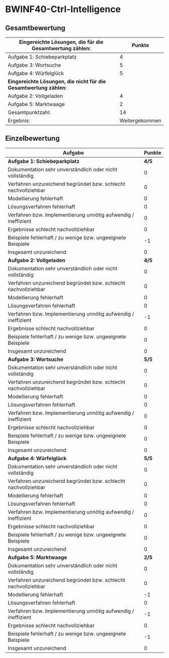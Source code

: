 # BWINF40-Ctrl-Intelligence

## Gesamtbewertung
| **Eingereichte Lösungen, die für die Gesamtwertung zählen:**       | **Punkte**         |
|----------------------------------------------------------------|----------------|
| Aufgabe 1: Schiebeparkplatz                                    | 4              |
| Aufgabe 3: Wortsuche                                           | 5              |
| Aufgabe 4: Würfelglück                                         | 5              |
| **Eingereichte Lösungen, die nicht für die Gesamtwertung zählen:** |                |
| Aufgabe 2: Vollgeladen                                         | 4              |
| Aufgabe 5: Marktwaage                                          | 2              |
| Gesamtpunktzahl:                                               | 14             |
| Ergebnis:                                                      | Weitergekommen |
## Einzelbewertung
| **Aufgabe**                                                        | **Punkte** |
|----------------------------------------------------------------|--------|
| **Aufgabe 1: Schiebeparkplatz**                                    | **4/5**    |
| Dokumentation sehr unverständlich oder nicht vollständig       | 0      |
| Verfahren unzureichend begründet bzw. schlecht nachvollziehbar | 0      |
| Modellierung fehlerhaft                                        | 0      |
| Lösungsverfahren fehlerhaft                                    | 0      |
| Verfahren bzw. Implementierung unnötig aufwendig / ineffizient | 0      |
| Ergebnisse schlecht nachvollziehbar                            | 0      |
| Beispiele fehlerhaft / zu wenige bzw. ungeeignete Beispiele    | -1     |
| Insgesamt unzureichend                                         | 0      |
| **Aufgabe 2: Vollgeladen**                                         | **4/5**    |
| Dokumentation sehr unverständlich oder nicht vollständig       | 0      |
| Verfahren unzureichend begründet bzw. schlecht nachvollziehbar | 0      |
| Modellierung fehlerhaft                                        | 0      |
| Lösungsverfahren fehlerhaft                                    | 0      |
| Verfahren bzw. Implementierung unnötig aufwendig / ineffizient | -1     |
| Ergebnisse schlecht nachvollziehbar                            | 0      |
| Beispiele fehlerhaft / zu wenige bzw. ungeeignete Beispiele    | 0      |
| Insgesamt unzureichend                                         | 0      |
| **Aufgabe 3: Wortsuche**                                           | **5/5**    |
| Dokumentation sehr unverständlich oder nicht vollständig       | 0      |
| Verfahren unzureichend begründet bzw. schlecht nachvollziehbar | 0      |
| Modellierung fehlerhaft                                        | 0      |
| Lösungsverfahren fehlerhaft                                    | 0      |
| Verfahren bzw. Implementierung unnötig aufwendig / ineffizient | 0      |
| Ergebnisse schlecht nachvollziehbar                            | 0      |
| Beispiele fehlerhaft / zu wenige bzw. ungeeignete Beispiele    | 0      |
| Insgesamt unzureichend                                         | 0      |
| **Aufgabe 4: Würfelglück**                                         | **5/5**    |
| Dokumentation sehr unverständlich oder nicht vollständig       | 0      |
| Verfahren unzureichend begründet bzw. schlecht nachvollziehbar | 0      |
| Modellierung fehlerhaft                                        | 0      |
| Lösungsverfahren fehlerhaft                                    | 0      |
| Verfahren bzw. Implementierung unnötig aufwendig / ineffizient | 0      |
| Ergebnisse schlecht nachvollziehbar                            | 0      |
| Beispiele fehlerhaft / zu wenige bzw. ungeeignete Beispiele    | 0      |
| Insgesamt unzureichend                                         | 0      |
| **Aufgabe 5: Marktwaage**                                          | **2/5**    |
| Dokumentation sehr unverständlich oder nicht vollständig       | 0      |
| Verfahren unzureichend begründet bzw. schlecht nachvollziehbar | 0      |
| Modellierung fehlerhaft                                        | -1     |
| Lösungsverfahren fehlerhaft                                    | 0      |
| Verfahren bzw. Implementierung unnötig aufwendig / ineffizient | -1     |
| Ergebnisse schlecht nachvollziehbar                            | 0      |
| Beispiele fehlerhaft / zu wenige bzw. ungeeignete Beispiele    | -1     |
| Insgesamt unzureichend                                         | 0      |